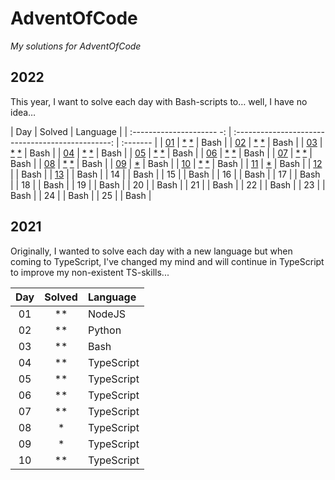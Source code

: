 # AdventOfCode

_My solutions for AdventOfCode_


## 2022

This year, I want to solve each day with Bash-scripts to… well, I have no idea…

|            Day            |                      Solved                       | Language |
| :--------------------- -: | :-----------------------------------------------: | :------- |
| [01](./2022/01/README.md) | [\*](./2022/01/part1.sh) [\*](./2022/01/part2.sh) | Bash     |
| [02](./2022/02/README.md) | [\*](./2022/02/part1.sh) [\*](./2022/02/part2.sh) | Bash     |
| [03](./2022/03/README.md) | [\*](./2022/03/part1.sh) [\*](./2022/03/part2.sh) | Bash     |
| [04](./2022/04/README.md) | [\*](./2022/04/part1.sh) [\*](./2022/04/part2.sh) | Bash     |
| [05](./2022/05/README.md) | [\*](./2022/05/part1.sh) [\*](./2022/05/part2.sh) | Bash     |
| [06](./2022/06/README.md) | [\*](./2022/06/part1.sh) [\*](./2022/06/part2.sh) | Bash     |
| [07](./2022/07/README.md) | [\*](./2022/07/part1.sh) [\*](./2022/07/part2.sh) | Bash     |
| [08](./2022/08/README.md) | [\*](./2022/08/part1.sh) [\*](./2022/08/part2.sh) | Bash     |
| [09](./2022/09/README.md) |             [\*](./2022/09/part1.sh)              | Bash     |
| [10](./2022/10/README.md) | [\*](./2022/10/part1.sh) [\*](./2022/10/part2.sh) | Bash     |
| [11](./2022/11/README.md) |             [\*](./2022/11/part1.sh)              | Bash     |
| [12](./2022/12/README.md) |        | Bash     |
| [13](./2022/13/README.md) |        | Bash     |
|  14   |        | Bash     |
|  15   |        | Bash     |
|  16   |        | Bash     |
|  17   |        | Bash     |
|  18   |        | Bash     |
|  19   |        | Bash     |
|  20   |        | Bash     |
|  21   |        | Bash     |
|  22   |        | Bash     |
|  23   |        | Bash     |
|  24   |        | Bash     |
|  25   |        | Bash     |


## 2021

Originally, I wanted to solve each day with a new language but when coming to TypeScript, I've changed my mind and will continue in TypeScript to improve my non-existent TS-skills...

|  Day  | Solved | Language   |
| :---: | :---:  | :--------- |
|  01   |  \*\*  | NodeJS     |
|  02   |  \*\*  | Python     |
|  03   |  \*\*  | Bash       |
|  04   |  \*\*  | TypeScript |
|  05   |  \*\*  | TypeScript |
|  06   |  \*\*  | TypeScript |
|  07   |  \*\*  | TypeScript |
|  08   |   \*   | TypeScript |
|  09   |   \*   | TypeScript |
|  10   |  \*\*  | TypeScript |
